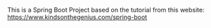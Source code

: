 This is a Spring Boot Project based on the tutorial from this website:
https://www.kindsonthegenius.com/spring-boot
